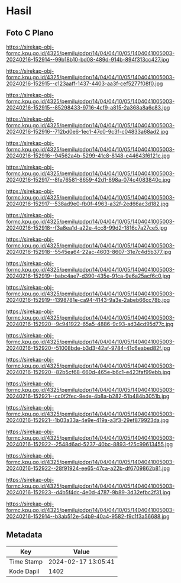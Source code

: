 # Hasil

## Foto C Plano

https://sirekap-obj-formc.kpu.go.id/4325/pemilu/pdpr/14/04/04/10/05/1404041005003-20240216-152914--99b18b10-bd08-489d-914b-894f313cc427.jpg

https://sirekap-obj-formc.kpu.go.id/4325/pemilu/pdpr/14/04/04/10/05/1404041005003-20240216-152915--c123aaff-1437-4403-aa3f-cef5277f08f0.jpg

https://sirekap-obj-formc.kpu.go.id/4325/pemilu/pdpr/14/04/04/10/05/1404041005003-20240216-152915--85298433-9716-4cf9-a815-2a368a8a6c83.jpg

https://sirekap-obj-formc.kpu.go.id/4325/pemilu/pdpr/14/04/04/10/05/1404041005003-20240216-152916--712bd0e6-1ec1-47c0-9c3f-c04833a68ad2.jpg

https://sirekap-obj-formc.kpu.go.id/4325/pemilu/pdpr/14/04/04/10/05/1404041005003-20240216-152916--94562a4b-5299-41c8-8148-e44643f6121c.jpg

https://sirekap-obj-formc.kpu.go.id/4325/pemilu/pdpr/14/04/04/10/05/1404041005003-20240216-152917--8fe76581-8659-42d1-898a-074c4083840c.jpg

https://sirekap-obj-formc.kpu.go.id/4325/pemilu/pdpr/14/04/04/10/05/1404041005003-20240216-152917--538ad9e0-fb0f-4963-a32f-2ed66ac3d182.jpg

https://sirekap-obj-formc.kpu.go.id/4325/pemilu/pdpr/14/04/04/10/05/1404041005003-20240216-152918--f3a8ea1d-a22e-4cc8-99d2-1816c7a27ce5.jpg

https://sirekap-obj-formc.kpu.go.id/4325/pemilu/pdpr/14/04/04/10/05/1404041005003-20240216-152918--5545ea64-22ac-4603-8607-31e7c4d5b377.jpg

https://sirekap-obj-formc.kpu.go.id/4325/pemilu/pdpr/14/04/04/10/05/1404041005003-20240216-152919--babc4ae7-d390-435e-91ca-9e6a25acf6c0.jpg

https://sirekap-obj-formc.kpu.go.id/4325/pemilu/pdpr/14/04/04/10/05/1404041005003-20240216-152919--1398781e-ca94-4143-9a3e-2abeb66cc78b.jpg

https://sirekap-obj-formc.kpu.go.id/4325/pemilu/pdpr/14/04/04/10/05/1404041005003-20240216-152920--9c941922-65a5-4886-9c93-ad34cd95d77c.jpg

https://sirekap-obj-formc.kpu.go.id/4325/pemilu/pdpr/14/04/04/10/05/1404041005003-20240216-152920--51008bde-b3d3-42af-9784-41c6eabed82f.jpg

https://sirekap-obj-formc.kpu.go.id/4325/pemilu/pdpr/14/04/04/10/05/1404041005003-20240216-152920--82b5cf68-660d-465e-b6c1-e423faf99ebb.jpg

https://sirekap-obj-formc.kpu.go.id/4325/pemilu/pdpr/14/04/04/10/05/1404041005003-20240216-152921--cc0f2fec-9ede-4b8a-b282-51b484b3051b.jpg

https://sirekap-obj-formc.kpu.go.id/4325/pemilu/pdpr/14/04/04/10/05/1404041005003-20240216-152921--1b03a33a-4e9e-419a-a3f3-29ef879923da.jpg

https://sirekap-obj-formc.kpu.go.id/4325/pemilu/pdpr/14/04/04/10/05/1404041005003-20240216-152922--2548d6ad-5237-40bc-8893-f25c99613455.jpg

https://sirekap-obj-formc.kpu.go.id/4325/pemilu/pdpr/14/04/04/10/05/1404041005003-20240216-152922--28f91924-ee65-47ca-a22b-df6709862b81.jpg

https://sirekap-obj-formc.kpu.go.id/4325/pemilu/pdpr/14/04/04/10/05/1404041005003-20240216-152923--d4b5f4dc-4e0d-4787-9b89-3d32efbc2f31.jpg

https://sirekap-obj-formc.kpu.go.id/4325/pemilu/pdpr/14/04/04/10/05/1404041005003-20240216-152914--b3ab512e-54b9-40a4-9582-f9c1f3a56688.jpg


## Metadata

| Key        | Value               |
| ---------- | ------------------- |
| Time Stamp | 2024-02-17 13:05:41 |
| Kode Dapil | 1402                |



